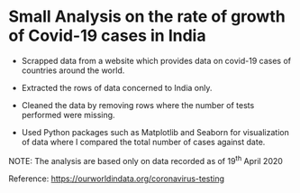 # Small Analysis on the rate of growth of Covid-19 cases in India <br>

- Scrapped data from a website which provides data on covid-19 cases of countries around the world.

- Extracted the rows of data concerned to India only.

- Cleaned the data by removing rows where the number of tests performed were missing.

- Used Python packages such as Matplotlib and Seaborn for visualization of data where I compared the total number of cases against date.

NOTE: The analysis are based only on data recorded as of 19<sup>th</sup> April 2020

Reference: https://ourworldindata.org/coronavirus-testing
